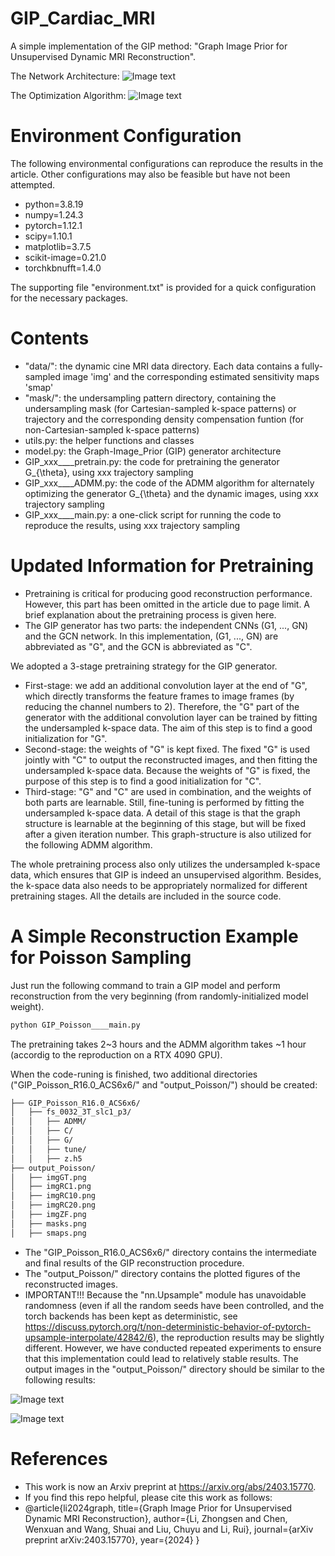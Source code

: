 # GIP_Cardiac_MRI
A simple implementation of the GIP method: "Graph Image Prior for Unsupervised Dynamic MRI Reconstruction".

The Network Architecture:
![Image text](illustration/Network_Architecture.png)

The Optimization Algorithm:
![Image text](illustration/Optimization_Algorithm.png)

# Environment Configuration
The following environmental configurations can reproduce the results in the article. Other configurations may also be feasible but have not been attempted.

* python=3.8.19
* numpy=1.24.3
* pytorch=1.12.1
* scipy=1.10.1
* matplotlib=3.7.5
* scikit-image=0.21.0
* torchkbnufft=1.4.0
  
The supporting file "environment.txt" is provided for a quick configuration for the necessary packages.

# Contents
* "data/": the dynamic cine MRI data directory. Each data contains a fully-sampled image 'img' and the corresponding estimated sensitivity maps 'smap'
* "mask/": the undersampling pattern directory, containing the undersampling mask (for Cartesian-sampled k-space patterns) or trajectory and the corresponding density compensation funtion (for non-Cartesian-sampled k-space patterns)
* utils.py: the helper functions and classes
* model.py: the Graph-Image_Prior (GIP) generator architecture
* GIP_xxx____pretrain.py: the code for pretraining the generator G_{\theta}, using xxx trajectory sampling
* GIP_xxx____ADMM.py: the code of the ADMM algorithm for alternately optimizing the generator G_{\theta} and the dynamic images, using xxx trajectory sampling
* GIP_xxx____main.py: a one-click script for running the code to reproduce the results, using xxx trajectory sampling

# Updated Information for Pretraining

* Pretraining is critical for producing good reconstruction performance. However, this part has been omitted in the article due to page limit. A brief explanation about the pretraining process is given here.
* The GIP generator has two parts: the independent CNNs (G1, ..., GN) and the GCN network. In this implementation, (G1, ..., GN) are abbreviated as "G", and the GCN is abbreviated as "C".

We adopted a 3-stage pretraining strategy for the GIP generator.

* First-stage: we add an additional convolution layer at the end of "G", which directly transforms the feature frames to image frames (by reducing the channel numbers to 2). Therefore, the "G" part of the generator with the additional convolution layer can be trained by fitting the undersampled k-space data. The aim of this step is to find a good initialization for "G".
* Second-stage: the weights of "G" is kept fixed. The fixed "G" is used jointly with "C" to output the reconstructed images, and then fitting the undersampled k-space data. Because the weights of "G" is fixed, the purpose of this step is to find a good initialization for "C".
* Third-stage: "G" and "C" are used in combination, and the weights of both parts are learnable. Still, fine-tuning is performed by fitting the undersampled k-space data. A detail of this stage is that the graph structure is learnable at the beginning of this stage, but will be fixed after a given iteration number. This graph-structure is also utilized for the following ADMM algorithm.

The whole pretraining process also only utilizes the undersampled k-space data, which ensures that GIP is indeed an unsupervised algorithm. Besides, the k-space data also needs to be appropriately normalized for different pretraining stages. All the details are included in the source code.

# A Simple Reconstruction Example for Poisson Sampling
Just run the following command to train a GIP model and perform reconstruction from the very beginning (from randomly-initialized model weight).

```bash
python GIP_Poisson____main.py
```

The pretraining takes 2~3 hours and the ADMM algorithm takes ~1 hour (accordig to the reproduction on a RTX 4090 GPU).

When the code-runing is finished, two additional directories ("GIP_Poisson_R16.0_ACS6x6/" and "output_Poisson/") should be created:

```bash
├── GIP_Poisson_R16.0_ACS6x6/
│   ├── fs_0032_3T_slc1_p3/
│   │   ├── ADMM/
│   │   ├── C/
│   │   ├── G/
│   │   ├── tune/
│   │   ├── z.h5
├── output_Poisson/
│   ├── imgGT.png
│   ├── imgRC1.png
│   ├── imgRC10.png
│   ├── imgRC20.png
│   ├── imgZF.png
│   ├── masks.png
│   ├── smaps.png
```
* The "GIP_Poisson_R16.0_ACS6x6/" directory contains the intermediate and final results of the GIP reconstruction procedure.
* The "output_Poisson/" directory contains the plotted figures of the reconstructed images.
* IMPORTANT!!! Because the "nn.Upsample" module has unavoidable randomness (even if all the random seeds have been controlled, and the torch backends has been kept as deterministic, see https://discuss.pytorch.org/t/non-deterministic-behavior-of-pytorch-upsample-interpolate/42842/6), the reproduction results may be slightly different. However, we have conducted repeated experiments to ensure that this implementation could lead to relatively stable results. The output images in the "output_Poisson/" directory should be similar to the following results:

![Image text](illustration/smap_and_mask.png)

![Image text](illustration/recon_images.png)

# References
* This work is now an Arxiv preprint at https://arxiv.org/abs/2403.15770.
* If you find this repo helpful, please cite this work as follows:
* @article{li2024graph,
  title={Graph Image Prior for Unsupervised Dynamic MRI Reconstruction},
  author={Li, Zhongsen and Chen, Wenxuan and Wang, Shuai and Liu, Chuyu and Li, Rui},
  journal={arXiv preprint arXiv:2403.15770},
  year={2024}
}
